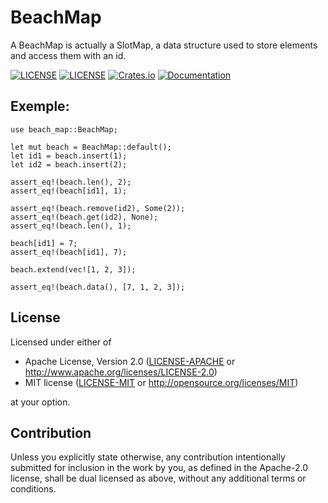# BeachMap

A BeachMap is actually a SlotMap, a data structure used to store elements and access them with an id.

[![LICENSE](https://img.shields.io/badge/license-MIT-blue.svg)](LICENSE-MIT)
[![LICENSE](https://img.shields.io/badge/license-apache-blue.svg)](LICENSE-APACHE)
[![Crates.io](https://img.shields.io/crates/v/beach_map.svg)](https://crates.io/crates/beach_map)
[![Documentation](https://docs.rs/beach_map/badge.svg)](https://docs.rs/beach_map)

## Exemple:
```
use beach_map::BeachMap;

let mut beach = BeachMap::default();
let id1 = beach.insert(1);
let id2 = beach.insert(2);

assert_eq!(beach.len(), 2);
assert_eq!(beach[id1], 1);

assert_eq!(beach.remove(id2), Some(2));
assert_eq!(beach.get(id2), None);
assert_eq!(beach.len(), 1);

beach[id1] = 7;
assert_eq!(beach[id1], 7);

beach.extend(vec![1, 2, 3]);

assert_eq!(beach.data(), [7, 1, 2, 3]);
```

## License

Licensed under either of

 * Apache License, Version 2.0
   ([LICENSE-APACHE](LICENSE-APACHE) or http://www.apache.org/licenses/LICENSE-2.0)
 * MIT license
   ([LICENSE-MIT](LICENSE-MIT) or http://opensource.org/licenses/MIT)

at your option.

## Contribution

Unless you explicitly state otherwise, any contribution intentionally submitted
for inclusion in the work by you, as defined in the Apache-2.0 license, shall be
dual licensed as above, without any additional terms or conditions.
